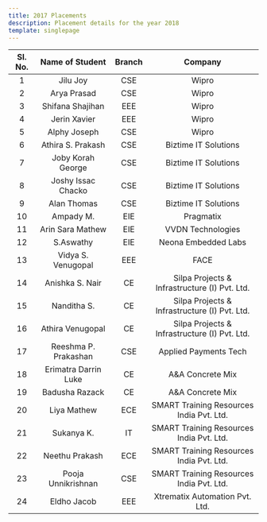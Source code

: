 ```yaml
---
title: 2017 Placements
description: Placement details for the year 2018
template: singlepage
---
```

| Sl. No. 	| Name of Student 	| Branch 	| Company 	|
|:-------:	|:--------------------:	|:------:	|:---------------------------------------------:	|
| 1 	| Jilu Joy 	| CSE 	| Wipro 	|
| 2 	| Arya Prasad 	| CSE 	| Wipro 	|
| 3 	| Shifana Shajihan 	| EEE 	| Wipro 	|
| 4 	| Jerin Xavier 	| EEE 	| Wipro 	|
| 5 	| Alphy Joseph 	| CSE 	| Wipro 	|
| 6 	| Athira S. Prakash 	| CSE 	| Biztime IT Solutions 	|
| 7 	| Joby Korah George 	| CSE 	| Biztime IT Solutions 	|
| 8 	| Joshy Issac Chacko 	| CSE 	| Biztime IT Solutions 	|
| 9 	| Alan Thomas 	| CSE 	| Biztime IT Solutions 	|
| 10 	| Ampady M. 	| EIE 	| Pragmatix 	|
| 11 	| Arin Sara Mathew 	| EIE 	| VVDN Technologies 	|
| 12 	| S.Aswathy 	| EIE 	| Neona Embedded Labs 	|
| 13 	| Vidya S. Venugopal 	| EEE 	| FACE 	|
| 14 	| Anishka S. Nair 	| CE 	| Silpa Projects & Infrastructure (I) Pvt. Ltd. 	|
| 15 	| Nanditha S. 	| CE 	| Silpa Projects & Infrastructure (I) Pvt. Ltd. 	|
| 16 	| Athira Venugopal 	| CE 	| Silpa Projects & Infrastructure (I) Pvt. Ltd. 	|
| 17 	| Reeshma P. Prakashan 	| CSE 	| Applied Payments Tech 	|
| 18 	| Erimatra Darrin Luke 	| CE 	| A&A Concrete Mix 	|
| 19 	| Badusha Razack 	| CE 	| A&A Concrete Mix 	|
| 20 	| Liya Mathew 	| ECE 	| SMART Training Resources India Pvt. Ltd. 	|
| 21 	| Sukanya K. 	| IT 	| SMART Training Resources India Pvt. Ltd. 	|
| 22 	| Neethu Prakash 	| ECE 	| SMART Training Resources India Pvt. Ltd. 	|
| 23 	| Pooja Unnikrishnan 	| CSE 	| SMART Training Resources India Pvt. Ltd. 	|
| 24 	| Eldho Jacob 	| EEE 	| Xtrematix Automation Pvt. Ltd. 	|
